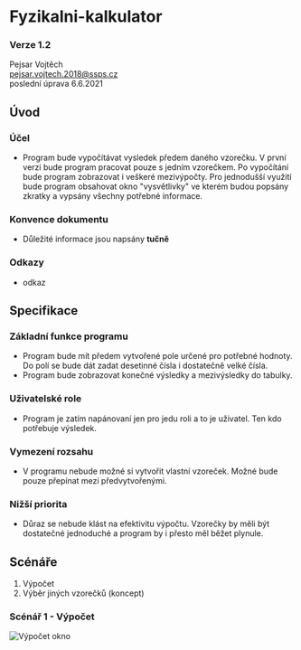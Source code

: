 # Fyzikalni-kalkulator

### Verze 1.2

Pejsar Vojtěch  
pejsar.vojtech.2018@ssps.cz  
poslední úprava 6.6.2021

## Úvod
### Účel
- Program bude vypočítávat vysledek předem daného vzorečku. V první verzi bude program pracovat pouze s jedním vzorečkem. Po vypočítání bude program zobrazovat i veškeré mezivýpočty. Pro jednodušší využití bude program obsahovat okno "vysvětlivky" ve kterém budou popsány zkratky a vypsány všechny potřebné informace.
### Konvence dokumentu
- Důležité informace jsou napsány **tučně**
### Odkazy 
- odkaz
## Specifikace
### Základní funkce programu
- Program bude mít předem vytvořené pole určené pro potřebné hodnoty. Do polí se bude dát zadat desetinné čísla i dostatečně velké čísla.
- Program bude zobrazovat konečné výsledky a mezivýsledky do tabulky.
### Uživatelské role 
- Program je zatím napánovaní jen pro jedu roli a to je uživatel. Ten kdo potřebuje výsledek.
### Vymezení rozsahu
- V programu nebude možné si vytvořit vlastní vzoreček. Možné bude pouze přepínat mezi předvytvořenými.
### Nižší priorita
- Důraz se nebude klást na efektivitu výpočtu. Vzorečky by měli být dostatečné jednoduché a program by i přesto měl běžet plynule.
## Scénáře
1. Výpočet
2. Výběr jiných vzorečků (koncept)
### Scénář 1 - Výpočet
![Výpočet okno](Kalkulator/dokumentace/images_dokumentace/vypocetwindow.png)
